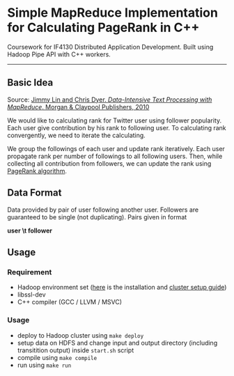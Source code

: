 # Simple MapReduce Implementation for Calculating PageRank in C++
Coursework for IF4130 Distributed Application Development.
Built using Hadoop Pipe API with C++ workers.

----
## Basic Idea
Source: [Jimmy Lin and Chris Dyer. *Data-Intensive Text Processing with
MapReduce*. Morgan & Claypool Publishers, 2010](
  lintool.github.io/MapReduceAlgorithms)

We would like to calculating rank for Twitter user using follower popularity.
Each user give contribution by his rank to following user.
To calculating rank convergently, we need to iterate the calculating.

We group the followings of each user and update rank iteratively.
Each user propagate rank per number of followings to all following users.
Then, while collecting all contribution from followers, we can update the rank
using [PageRank algorithm](https://en.wikipedia.org/wiki/PageRank).

## Data Format
Data provided by pair of user following another user.
Followers are guaranteed to be single (not duplicating).
Pairs given in format

**user \t follower**

## Usage
### Requirement
* Hadoop environment set ([here](https://hadoop.apache.org/docs/stable/hadoop-project-dist/hadoop-common/SingleCluster.html#Installing_Software)
is the installation and
[cluster setup guide](https://hadoop.apache.org/docs/stable/hadoop-project-dist/hadoop-common/ClusterSetup.html))
* libssl-dev
* C++ compiler (GCC / LLVM / MSVC)

### Usage
* deploy to Hadoop cluster using ```make deploy```
* setup data on HDFS and change input and output directory
  (including transitition output) inside ```start.sh``` script
* compile using ```make compile```
* run using ```make run```
